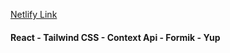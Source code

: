 [Netlify Link](https://capable-jalebi-c2d19d.netlify.app/)

#### React - Tailwind CSS - Context Api - Formik - Yup